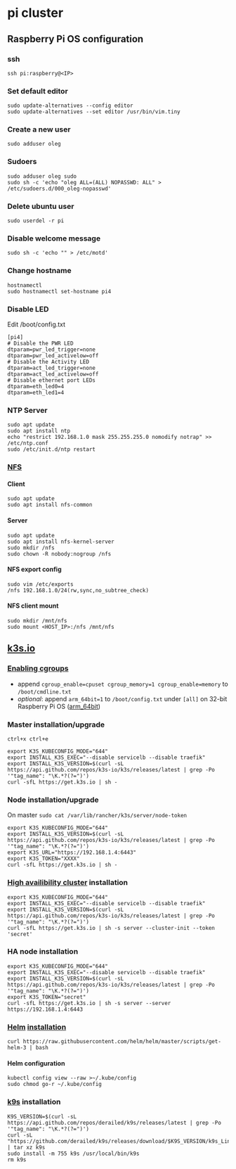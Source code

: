 # pi cluster

## Raspberry Pi OS configuration

### ssh
`ssh pi:raspberry@<IP>`

### Set default editor
```
sudo update-alternatives --config editor
sudo update-alternatives --set editor /usr/bin/vim.tiny
```

### Create a new user
`sudo adduser oleg`

### Sudoers
```
sudo adduser oleg sudo
sudo sh -c 'echo "oleg ALL=(ALL) NOPASSWD: ALL" > /etc/sudoers.d/000_oleg-nopasswd'
```
### Delete ubuntu user
`sudo userdel -r pi`

### Disable welcome message
`sudo sh -c 'echo "" > /etc/motd'`

### Change hostname
```
hostnamectl
sudo hostnamectl set-hostname pi4
```

### Disable LED
Edit /boot/config.txt
```
[pi4]
# Disable the PWR LED
dtparam=pwr_led_trigger=none
dtparam=pwr_led_activelow=off
# Disable the Activity LED
dtparam=act_led_trigger=none
dtparam=act_led_activelow=off
# Disable ethernet port LEDs
dtparam=eth_led0=4
dtparam=eth_led1=4
```

### NTP Server
```
sudo apt update
sudo apt install ntp
echo "restrict 192.168.1.0 mask 255.255.255.0 nomodify notrap" >> /etc/ntp.conf
sudo /etc/init.d/ntp restart
```

### [NFS](https://www.digitalocean.com/community/tutorials/how-to-set-up-an-nfs-mount-on-ubuntu-20-04-de)
#### Client
```
sudo apt update
sudo apt install nfs-common
```
#### Server
```
sudo apt update
sudo apt install nfs-kernel-server
sudo mkdir /nfs
sudo chown -R nobody:nogroup /nfs
```
#### NFS export config
```
sudo vim /etc/exports
/nfs 192.168.1.0/24(rw,sync,no_subtree_check)
```
#### NFS client mount
```
sudo mkdir /mnt/nfs
sudo mount <HOST_IP>:/nfs /mnt/nfs
```

## [k3s.io](https://k3s.io)

### [Enabling cgroups](https://rancher.com/docs/k3s/latest/en/advanced/#enabling-cgroups-for-raspbian-buster)
- append `cgroup_enable=cpuset cgroup_memory=1 cgroup_enable=memory` to `/boot/cmdline.txt`
- *optional*: append `arm_64bit=1` to `/boot/config.txt` under `[all]` on 32-bit Raspberry Pi OS ([arm_64bit](https://www.raspberrypi.com/documentation/computers/config_txt.html#arm_64bit))

### Master installation/upgrade
`ctrl+x ctrl+e`
```
export K3S_KUBECONFIG_MODE="644"
export INSTALL_K3S_EXEC="--disable servicelb --disable traefik"
export INSTALL_K3S_VERSION=$(curl -sL https://api.github.com/repos/k3s-io/k3s/releases/latest | grep -Po '"tag_name": "\K.*?(?=")')
curl -sfL https://get.k3s.io | sh - 
```

### Node installation/upgrade
On master `sudo cat /var/lib/rancher/k3s/server/node-token`
```
export K3S_KUBECONFIG_MODE="644"
export INSTALL_K3S_VERSION=$(curl -sL https://api.github.com/repos/k3s-io/k3s/releases/latest | grep -Po '"tag_name": "\K.*?(?=")')
export K3S_URL="https://192.168.1.4:6443"
export K3S_TOKEN="XXXX"
curl -sfL https://get.k3s.io | sh -
```

### [High availibility cluster](https://w-goutas.medium.com/set-up-a-kubernetes-cluster-in-minutes-41a0bd65ab93) installation
```
export K3S_KUBECONFIG_MODE="644"
export INSTALL_K3S_EXEC="--disable servicelb --disable traefik"
export INSTALL_K3S_VERSION=$(curl -sL https://api.github.com/repos/k3s-io/k3s/releases/latest | grep -Po '"tag_name": "\K.*?(?=")')
curl -sfL https://get.k3s.io | sh -s server --cluster-init --token 'secret'
```

### HA node installation
```
export K3S_KUBECONFIG_MODE="644"
export INSTALL_K3S_EXEC="--disable servicelb --disable traefik"
export INSTALL_K3S_VERSION=$(curl -sL https://api.github.com/repos/k3s-io/k3s/releases/latest | grep -Po '"tag_name": "\K.*?(?=")')
export K3S_TOKEN="secret"
curl -sfL https://get.k3s.io | sh -s server --server https://192.168.1.4:6443
```

### [Helm](https://helm.sh) [installation](https://helm.sh/docs/intro/install/)
`curl https://raw.githubusercontent.com/helm/helm/master/scripts/get-helm-3 | bash`

#### Helm configuration
```
kubectl config view --raw >~/.kube/config
sudo chmod go-r ~/.kube/config
```

### [k9s](https://github.com/derailed/k9s) installation
```
K9S_VERSION=$(curl -sL https://api.github.com/repos/derailed/k9s/releases/latest | grep -Po '"tag_name": "\K.*?(?=")')
curl -sL "https://github.com/derailed/k9s/releases/download/$K9S_VERSION/k9s_Linux_arm.tar.gz" | tar xz k9s
sudo install -m 755 k9s /usr/local/bin/k9s
rm k9s
```
